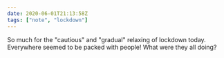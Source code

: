```yaml
---
date: 2020-06-01T21:13:58Z
tags: ["note", "lockdown"]
---
```


So much for the "cautious" and "gradual" relaxing of lockdown today. Everywhere seemed to be packed with people! What were they all doing?
